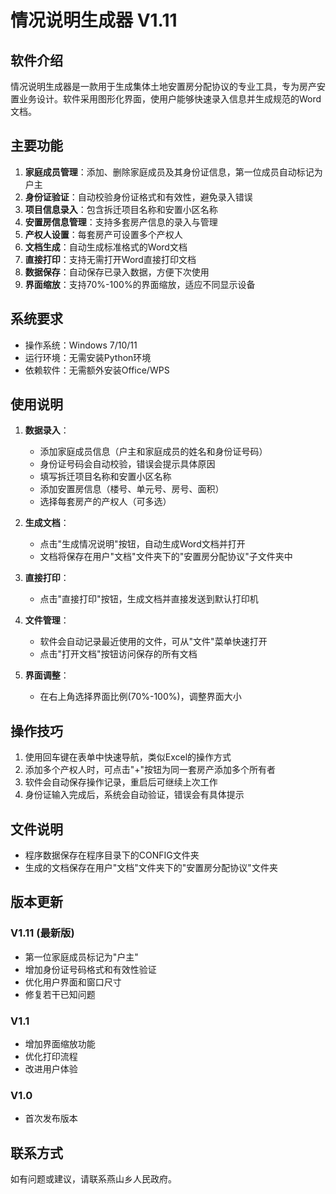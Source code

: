 # 情况说明生成器 V1.11

## 软件介绍

情况说明生成器是一款用于生成集体土地安置房分配协议的专业工具，专为房产安置业务设计。软件采用图形化界面，使用户能够快速录入信息并生成规范的Word文档。

## 主要功能

1. **家庭成员管理**：添加、删除家庭成员及其身份证信息，第一位成员自动标记为户主
2. **身份证验证**：自动校验身份证格式和有效性，避免录入错误
3. **项目信息录入**：包含拆迁项目名称和安置小区名称
4. **安置房信息管理**：支持多套房产信息的录入与管理
5. **产权人设置**：每套房产可设置多个产权人
6. **文档生成**：自动生成标准格式的Word文档
7. **直接打印**：支持无需打开Word直接打印文档
8. **数据保存**：自动保存已录入数据，方便下次使用
9. **界面缩放**：支持70%-100%的界面缩放，适应不同显示设备

## 系统要求

- 操作系统：Windows 7/10/11
- 运行环境：无需安装Python环境
- 依赖软件：无需额外安装Office/WPS

## 使用说明

1. **数据录入**：
   - 添加家庭成员信息（户主和家庭成员的姓名和身份证号码）
   - 身份证号码会自动校验，错误会提示具体原因
   - 填写拆迁项目名称和安置小区名称
   - 添加安置房信息（楼号、单元号、房号、面积）
   - 选择每套房产的产权人（可多选）

2. **生成文档**：
   - 点击"生成情况说明"按钮，自动生成Word文档并打开
   - 文档将保存在用户"文档"文件夹下的"安置房分配协议"子文件夹中

3. **直接打印**：
   - 点击"直接打印"按钮，生成文档并直接发送到默认打印机

4. **文件管理**：
   - 软件会自动记录最近使用的文件，可从"文件"菜单快速打开
   - 点击"打开文档"按钮访问保存的所有文档

5. **界面调整**：
   - 在右上角选择界面比例(70%-100%)，调整界面大小

## 操作技巧

1. 使用回车键在表单中快速导航，类似Excel的操作方式
2. 添加多个产权人时，可点击"+"按钮为同一套房产添加多个所有者
3. 软件会自动保存操作记录，重启后可继续上次工作
4. 身份证输入完成后，系统会自动验证，错误会有具体提示

## 文件说明

- 程序数据保存在程序目录下的CONFIG文件夹
- 生成的文档保存在用户"文档"文件夹下的"安置房分配协议"文件夹

## 版本更新

### V1.11 (最新版)
- 第一位家庭成员标记为"户主"
- 增加身份证号码格式和有效性验证
- 优化用户界面和窗口尺寸
- 修复若干已知问题

### V1.1
- 增加界面缩放功能
- 优化打印流程
- 改进用户体验

### V1.0
- 首次发布版本

## 联系方式

如有问题或建议，请联系燕山乡人民政府。